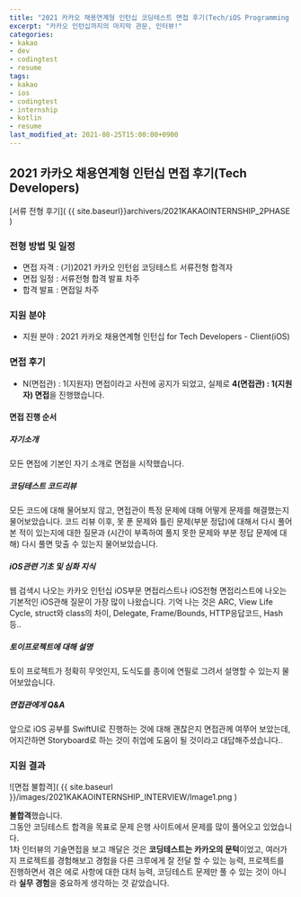 ```yaml
---
title: "2021 카카오 채용연계형 인턴십 코딩테스트 면접 후기(Tech/iOS Programming 분야)"
excerpt: "카카오 인턴십까지의 마지막 관문, 인터뷰!"
categories:
- kakao
- dev
- codingtest
- resume
tags:
- kakao
- ios
- codingtest
- internship
- kotlin
- resume
last_modified_at: 2021-08-25T15:00:00+0900
---
```



## 2021 카카오 채용연계형 인턴십 면접 후기(Tech Developers)

[서류 전형 후기]( {{ site.baseurl}}archivers/2021KAKAOINTERNSHIP_2PHASE )

### 전형 방법 및 일정

* 면접 자격 : (기)2021 카카오 인턴쉽 코딩테스트 서류전형 합격자 
* 면접 일정 : 서류전형 합격 발표 차주
* 합격 발표 : 면접일 차주




### 지원 분야

* 지원 분야 : 2021 카카오 채용연계형 인턴십 for Tech Developers - Client(iOS)




### 면접 후기

* N(면접관) : 1(지원자) 면접이라고 사전에 공지가 되었고, 실제로 **4(면접관) : 1(지원자) 면접**을 진행했습니다.

#### 면접 진행 순서

##### 자기소개
모든 면접에 기본인 자기 소개로 면접을 시작했습니다.



##### 코딩테스트 코드리뷰
모든 코드에 대해 물어보지 않고, 면접관이 특정 문제에 대해 어떻게 문제를 해결했는지 물어보았습니다.
코드 리뷰 이후, 못 푼 문제와 틀린 문제(부분 정답)에 대해서 다시 풀어본 적이 있는지에 대한 질문과 (시간이 부족하여 풀지 못한 문제와 부분 정답 문제에 대해) 다시 풀면 맞출 수 있는지 물어보았습니다.



##### iOS관련 기초 및 심화 지식
웹 검색시 나오는 카카오 인턴십 iOS부문 면접리스트나 iOS전형 면접리스트에 나오는 기본적인 iOS관해 질문이 가장 많이 나왔습니다.
기억 나는 것은 ARC, View Life Cycle, struct와 class의 차이, Delegate, Frame/Bounds, HTTP응답코드, Hash 등..



##### 토이프로젝트에 대해 설명
토이 프로젝트가 정확히 무엇인지, 도식도를 종이에 연필로 그려서 설명할 수 있는지 물어보았습니다.



##### 면접관에게 Q&A
앞으로 iOS 공부를 SwiftUI로 진행하는 것에 대해 괜찮은지 면접관께 여쭈어 보았는데, 어지간하면 Storyboard로 하는 것이 취업에 도움이 될 것이라고 대답해주셨습니다.. 



### 지원 결과
![면접 불합격]( {{ site.baseurl }}/images/2021KAKAOINTERNSHIP_INTERVIEW/Image1.png )

**불합격**했습니다.<br/>
그동안 코딩테스트 합격을 목표로 문제 은행 사이트에서 문제를 많이 풀어오고 있었습니다.<br/>1차 인터뷰의 기술면접을 보고 깨달은 것은 **코딩테스트는 카카오의 문턱**이었고, 여러가지 프로젝트를 경험해보고 경험을 다른 크루에게 잘 전달 할 수 있는 능력, 프로젝트를 진행하면서 겪은 에로 사항에 대한 대처 능력, 코딩테스트 문제만 풀 수 있는 것이 아니라 **실무 경험**을 중요하게 생각하는 것 같았습니다.<br/>
